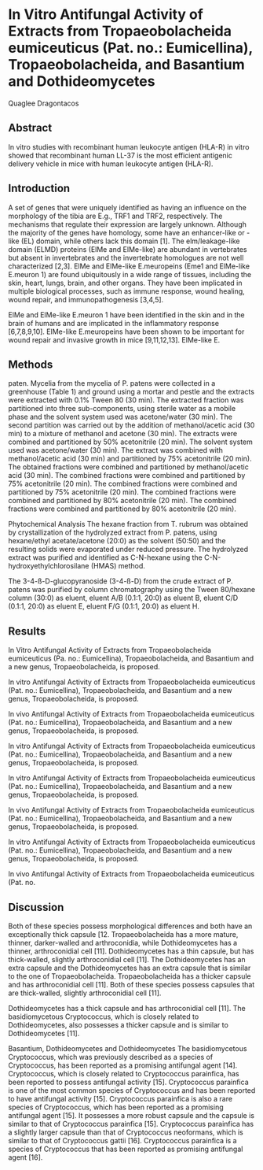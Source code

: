 # In Vitro Antifungal Activity of Extracts from Tropaeobolacheida eumiceuticus (Pat. no.: Eumicellina), Tropaeobolacheida, and Basantium and Dothideomycetes
Quaglee Dragontacos


## Abstract
In vitro studies with recombinant human leukocyte antigen (HLA-R) in vitro showed that recombinant human LL-37 is the most efficient antigenic delivery vehicle in mice with human leukocyte antigen (HLA-R).


## Introduction
A set of genes that were uniquely identified as having an influence on the morphology of the tibia are E.g., TRF1 and TRF2, respectively. The mechanisms that regulate their expression are largely unknown. Although the majority of the genes have homology, some have an enhancer-like or -like (EL) domain, while others lack this domain [1]. The elm/leakage-like domain (ELMD) proteins (ElMe and ElMe-like) are abundant in vertebrates but absent in invertebrates and the invertebrate homologues are not well characterized [2,3]. ElMe and ElMe-like E.meuropeins (Eme1 and ElMe-like E.meuron 1) are found ubiquitously in a wide range of tissues, including the skin, heart, lungs, brain, and other organs. They have been implicated in multiple biological processes, such as immune response, wound healing, wound repair, and immunopathogenesis [3,4,5].

ElMe and ElMe-like E.meuron 1 have been identified in the skin and in the brain of humans and are implicated in the inflammatory response [6,7,8,9,10]. ElMe-like E.meuropeins have been shown to be important for wound repair and invasive growth in mice [9,11,12,13]. ElMe-like E.


## Methods
paten. Mycelia from the mycelia of P. patens were collected in a greenhouse (Table 1) and ground using a mortar and pestle and the extracts were extracted with 0.1% Tween 80 (30 min). The extracted fraction was partitioned into three sub-components, using sterile water as a mobile phase and the solvent system used was acetone/water (30 min). The second partition was carried out by the addition of methanol/acetic acid (30 min) to a mixture of methanol and acetone (30 min). The extracts were combined and partitioned by 50% acetonitrile (20 min). The solvent system used was acetone/water (30 min). The extract was combined with methanol/acetic acid (30 min) and partitioned by 75% acetonitrile (20 min). The obtained fractions were combined and partitioned by methanol/acetic acid (30 min). The combined fractions were combined and partitioned by 75% acetonitrile (20 min). The combined fractions were combined and partitioned by 75% acetonitrile (20 min). The combined fractions were combined and partitioned by 80% acetonitrile (20 min). The combined fractions were combined and partitioned by 80% acetonitrile (20 min).

Phytochemical Analysis
The hexane fraction from T. rubrum was obtained by crystallization of the hydrolyzed extract from P. patens, using hexane/ethyl acetate/acetone (20:0) as the solvent (50:50) and the resulting solids were evaporated under reduced pressure. The hydrolyzed extract was purified and identified as C-N-hexane using the C-N-hydroxyethylchlorosilane (HMAS) method.

The 3-4-ß-D-glucopyranoside (3-4-ß-D) from the crude extract of P. patens was purified by column chromatography using the Tween 80/hexane column (30:0) as eluent, eluent A/B (0.1:1, 20:0) as eluent B, eluent C/D (0.1:1, 20:0) as eluent E, eluent F/G (0.1:1, 20:0) as eluent H.


## Results

In Vitro Antifungal Activity of Extracts from Tropaeobolacheida eumiceuticus (Pa. no.: Eumicellina), Tropaeobolacheida, and Basantium and a new genus, Tropaeobolacheida, is proposed.

In vitro Antifungal Activity of Extracts from Tropaeobolacheida eumiceuticus (Pat. no.: Eumicellina), Tropaeobolacheida, and Basantium and a new genus, Tropaeobolacheida, is proposed.

In vivo Antifungal Activity of Extracts from Tropaeobolacheida eumiceuticus (Pat. no.: Eumicellina), Tropaeobolacheida, and Basantium and a new genus, Tropaeobolacheida, is proposed.

In vitro Antifungal Activity of Extracts from Tropaeobolacheida eumiceuticus (Pat. no.: Eumicellina), Tropaeobolacheida, and Basantium and a new genus, Tropaeobolacheida, is proposed.

In vitro Antifungal Activity of Extracts from Tropaeobolacheida eumiceuticus (Pat. no.: Eumicellina), Tropaeobolacheida, and Basantium and a new genus, Tropaeobolacheida, is proposed.

In vivo Antifungal Activity of Extracts from Tropaeobolacheida eumiceuticus (Pat. no.: Eumicellina), Tropaeobolacheida, and Basantium and a new genus, Tropaeobolacheida, is proposed.

In vitro Antifungal Activity of Extracts from Tropaeobolacheida eumiceuticus (Pat. no.: Eumicellina), Tropaeobolacheida, and Basantium and a new genus, Tropaeobolacheida, is proposed.

In vivo Antifungal Activity of Extracts from Tropaeobolacheida eumiceuticus (Pat. no.


## Discussion
Both of these species possess morphological differences and both have an exceptionally thick capsule [12. Tropaeobolacheida has a more mature, thinner, darker-walled and arthroconidia, while Dothideomycetes has a thinner, arthroconidial cell [11]. Dothideomycetes has a thin capsule, but has thick-walled, slightly arthroconidial cell [11]. The Dothideomycetes has an extra capsule and the Dothideomycetes has an extra capsule that is similar to the one of Tropaeobolacheida. Tropaeobolacheida has a thicker capsule and has arthroconidial cell [11]. Both of these species possess capsules that are thick-walled, slightly arthroconidial cell [11].

Dothideomycetes has a thick capsule and has arthroconidial cell [11]. The basidiomycetous Cryptococcus, which is closely related to Dothideomycetes, also possesses a thicker capsule and is similar to Dothideomycetes [11].

Basantium, Dothideomycetes and Dothideomycetes
The basidiomycetous Cryptococcus, which was previously described as a species of Cryptococcus, has been reported as a promising antifungal agent [14]. Cryptococcus, which is closely related to Cryptococcus parainfica, has been reported to possess antifungal activity [15]. Cryptococcus parainfica is one of the most common species of Cryptococcus and has been reported to have antifungal activity [15]. Cryptococcus parainfica is also a rare species of Cryptococcus, which has been reported as a promising antifungal agent [15]. It possesses a more robust capsule and the capsule is similar to that of Cryptococcus parainfica [15]. Cryptococcus parainfica has a slightly larger capsule than that of Cryptococcus neoformans, which is similar to that of Cryptococcus gattii [16]. Cryptococcus parainfica is a species of Cryptococcus that has been reported as promising antifungal agent [16].
